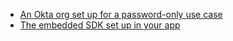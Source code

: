 * [An Okta org set up for a password-only use case](/docs/guides/oie-embedded-common-org-setup/nodejs/main/#set-up-your-okta-org-for-a-password-factor-only-use-case)
* [The embedded SDK set up in your app](/docs/guides/oie-embedded-common-download-setup-app/nodejs/main/)
</br>
